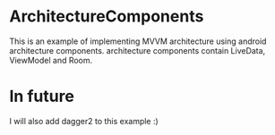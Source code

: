 # ArchitectureComponents

This is an example of implementing MVVM architecture using android architecture components.
architecture components contain LiveData, ViewModel and Room.

# In future
I will also add dagger2 to this example :)

